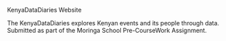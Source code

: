 
KenyaDataDiaries Website 

The KenyaDataDiaries explores Kenyan events and its people through data. Submitted as part of the Moringa School Pre-CourseWork Assignment.
